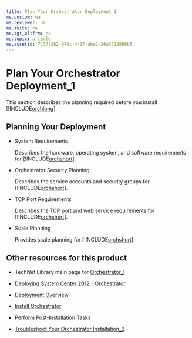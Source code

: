 ```yaml
---
title: Plan Your Orchestrator Deployment_1
ms.custom: na
ms.reviewer: na
ms.suite: na
ms.tgt_pltfrm: na
ms.topic: article
ms.assetid: 7c37f2b2-940c-4417-abe2-26a331266bb5
---
```

# Plan Your Orchestrator Deployment_1
This section describes the planning required before you install [!INCLUDE[orchlong](./Token/orchlong_md.md)].

## Planning Your Deployment

-   System Requirements

    Describes the hardware, operating system, and software requirements for [!INCLUDE[orchshort](./Token/orchshort_md.md)].

-   Orchestrator Security Planning

    Describes the service accounts and security groups for [!INCLUDE[orchshort](./Token/orchshort_md.md)].

-   TCP Port Requirements

    Describes the TCP port and web service requirements for [!INCLUDE[orchshort](./Token/orchshort_md.md)].

-   Scale Planning

    Provides scale planning for [!INCLUDE[orchshort](./Token/orchshort_md.md)].

## Other resources for this product

-   TechNet Library main page for [Orchestrator_1](./Orchestrator_1.md)

-   [Deploying System Center 2012 - Orchestrator](./Deploying-System-Center-2012---Orchestrator.md)

-   [Deployment Overview](./Deployment-Overview.md)

-   [Install Orchestrator](./Install-Orchestrator.md)

-   [Perform Post-Installation Tasks](./Perform-Post-Installation-Tasks.md)

-   [Troubleshoot Your Orchestrator Installation_2](./Troubleshoot-Your-Orchestrator-Installation_2.md)


